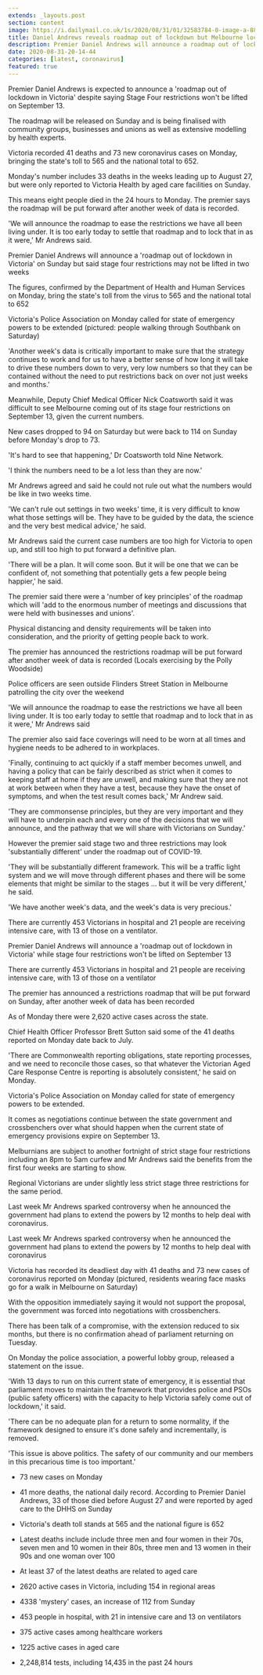```yaml
---
extends: _layouts.post
section: content
image: https://i.dailymail.co.uk/1s/2020/08/31/01/32583784-0-image-a-88_1598834584472.jpg 
title: Daniel Andrews reveals roadmap out of lockdown but Melbourne lockdown wont be lifted in two weeks 
description: Premier Daniel Andrews will announce a roadmap out of lockdown in Victoria while stage four restrictions wont be lifted on September 13. 
date: 2020-08-31-20-14-44 
categories: [latest, coronavirus] 
featured: true 
--- 
```

Premier Daniel Andrews is expected to announce a 'roadmap out of lockdown in Victoria' despite saying Stage Four restrictions won't be lifted on September 13.

The roadmap will be released on Sunday and is being finalised with community groups, businesses and unions as well as extensive modelling by health experts. 

Victoria recorded 41 deaths and 73 new coronavirus cases on Monday, bringing the state's toll to 565 and the national total to 652. 

Monday's number includes 33 deaths in the weeks leading up to August 27, but were only reported to Victoria Health by aged care facilities on Sunday.

This means eight people died in the 24 hours to Monday. The premier says the roadmap will be put forward after another week of data is recorded.  

'We will announce the roadmap to ease the restrictions we have all been living under. It is too early today to settle that roadmap and to lock that in as it were,' Mr Andrews said.

Premier Daniel Andrews will announce a 'roadmap out of lockdown in Victoria' on Sunday but said stage four restrictions may not be lifted in two weeks

The figures, confirmed by the Department of Health and Human Services on Monday, bring the state's toll from the virus to 565 and the national total to 652 

Victoria's Police Association on Monday called for state of emergency powers to be extended (pictured: people walking through Southbank on Saturday)

'Another week's data is critically important to make sure that the strategy continues to work and for us to have a better sense of how long it will take to drive these numbers down to very, very low numbers so that they can be contained without the need to put restrictions back on over not just weeks and months.' 

Meanwhile, Deputy Chief Medical Officer Nick Coatsworth said it was difficult to see Melbourne coming out of its stage four restrictions on September 13, given the current numbers.

New cases dropped to 94 on Saturday but were back to 114 on Sunday before Monday's drop to 73.

'It's hard to see that happening,' Dr Coatsworth told Nine Network.

'I think the numbers need to be a lot less than they are now.' 

Mr Andrews agreed and said he could not rule out what the numbers would be like in two weeks time.

'We can't rule out settings in two weeks' time, it is very difficult to know what those settings will be. They have to be guided by the data, the science and the very best medical advice,' he said.

Mr Andrews said the current case numbers are too high for Victoria to open up, and still too high to put forward a definitive plan.

'There will be a plan. It will come soon. But it will be one that we can be confident of, not something that potentially gets a few people being happier,' he said.

The premier said there were a 'number of key principles' of the roadmap which will 'add to the enormous number of meetings and discussions that were held with businesses and unions'.  

Physical distancing and density requirements will be taken into consideration, and the priority of getting people back to work.

The premier has announced the restrictions roadmap will be put forward after another week of data is recorded (Locals exercising by the Polly Woodside)

Police officers are seen outside Flinders Street Station in Melbourne patrolling the city over the weekend

'We will announce the roadmap to ease the restrictions we have all been living under. It is too early today to settle that roadmap and to lock that in as it were,' Mr Andrews said

The premier also said face coverings will need to be worn at all times and hygiene needs to be adhered to in workplaces. 

'Finally, continuing to act quickly if a staff member becomes unwell, and having a policy that can be fairly described as strict when it comes to keeping staff at home if they are unwell, and making sure that they are not at work between when they have a test, because they have the onset of symptoms, and when the test result comes back,' Mr Andrew said.

'They are commonsense principles, but they are very important and they will have to underpin each and every one of the decisions that we will announce, and the pathway that we will share with Victorians on Sunday.'

However the premier said stage two and three restrictions may look 'substantially different' under the roadmap out of COVID-19. 

'They will be substantially different framework. This will be a traffic light system and we will move through different phases and there will be some elements that might be similar to the stages … but it will be very different,' he said.

'We have another week's data, and the week's data is very precious.' 

There are currently 453 Victorians in hospital and 21 people are receiving intensive care, with 13 of those on a ventilator. 

Premier Daniel Andrews will announce a 'roadmap out of lockdown in Victoria' while stage four restrictions won't be lifted on September 13

There are currently 453 Victorians in hospital and 21 people are receiving intensive care, with 13 of those on a ventilator

The premier has announced a restrictions roadmap that will be put forward on Sunday, after another week of data has been recorded

As of Monday there were 2,620 active cases across the state.  

Chief Health Officer Professor Brett Sutton said some of the 41 deaths reported on Monday date back to July.

'There are Commonwealth reporting obligations, state reporting processes, and we need to reconcile those cases, so that whatever the Victorian Aged Care Response Centre is reporting is absolutely consistent,' he said on Monday. 

Victoria's Police Association on Monday called for state of emergency powers to be extended. 

It comes as negotiations continue between the state government and crossbenchers over what should happen when the current state of emergency provisions expire on September 13. 

Melburnians are subject to another fortnight of strict stage four restrictions including an 8pm to 5am curfew and Mr Andrews said the benefits from the first four weeks are starting to show.

Regional Victorians are under slightly less strict stage three restrictions for the same period. 

Last week Mr Andrews sparked controversy when he announced the government had plans to extend the powers by 12 months to help deal with coronavirus.  

Last week Mr Andrews sparked controversy when he announced the government had plans to extend the powers by 12 months to help deal with coronavirus

Victoria has recorded its deadliest day with 41 deaths and 73 new cases of coronavirus reported on Monday (pictured, residents wearing face masks go for a walk in Melbourne on Saturday)

With the opposition immediately saying it would not support the proposal, the government was forced into negotiations with crossbenchers.

There has been talk of a compromise, with the extension reduced to six months, but there is no confirmation ahead of parliament returning on Tuesday.

On Monday the police association, a powerful lobby group, released a statement on the issue.

'With 13 days to run on this current state of emergency, it is essential that parliament moves to maintain the framework that provides police and PSOs (public safety officers) with the capacity to help Victoria safely come out of lockdown,' it said.

'There can be no adequate plan for a return to some normality, if the framework designed to ensure it's done safely and incrementally, is removed.

'This issue is above politics. The safety of our community and our members in this precarious time is too important.' 

* 73 new cases on Monday

* 41 more deaths, the national daily record. According to Premier Daniel Andrews, 33 of those died before August 27 and were reported by aged care to the DHHS on Sunday

* Victoria's death toll stands at 565 and the national figure is 652

* Latest deaths include include three men and four women in their 70s, seven men and 10 women in their 80s, three men and 13 women in their 90s and one woman over 100

* At least 37 of the latest deaths are related to aged care

* 2620 active cases in Victoria, including 154 in regional areas

* 4338 'mystery' cases, an increase of 112 from Sunday

* 453 people in hospital, with 21 in intensive care and 13 on ventilators

* 375 active cases among healthcare workers

* 1225 active cases in aged care

* 2,248,814 tests, including 14,435 in the past 24 hours 





